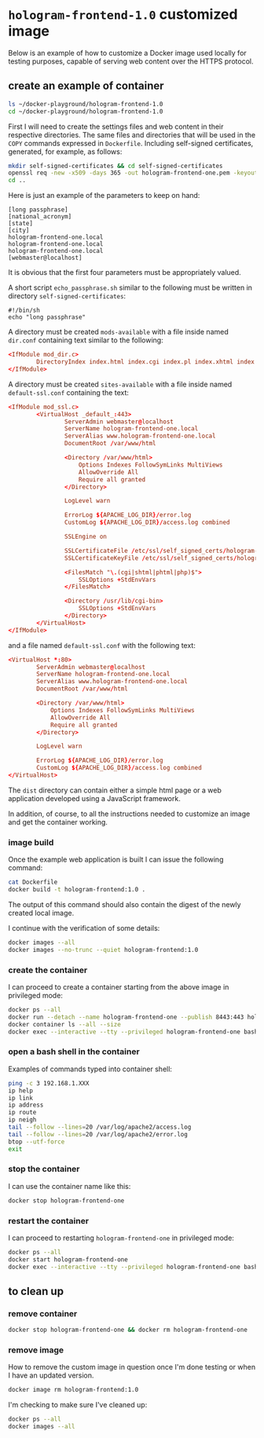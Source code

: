 # `hologram-frontend-1.0` customized image

Below is an example of how to customize a Docker image used locally for testing purposes, capable of serving web content over the HTTPS protocol.

## create an example of container

```bash
ls ~/docker-playground/hologram-frontend-1.0
cd ~/docker-playground/hologram-frontend-1.0
```

First I will need to create the settings files and web content in their respective directories.
The same files and directories that will be used in the `COPY` commands expressed in `Dockerfile`.
Including self-signed certificates, generated, for example, as follows:

```bash
mkdir self-signed-certificates && cd self-signed-certificates
openssl req -new -x509 -days 365 -out hologram-frontend-one.pem -keyout hologram-frontend-one.key
cd ..
```

Here is just an example of the parameters to keep on hand:

```text
[long passphrase]
[national_acronym]
[state]
[city]
hologram-frontend-one.local
hologram-frontend-one.local
hologram-frontend-one.local
[webmaster@localhost]
```

It is obvious that the first four parameters must be appropriately valued.

A short script `echo_passphrase.sh` similar to the following must be written in directory `self-signed-certificates`:

```text
#!/bin/sh
echo "long passphrase"
```

A directory must be created `mods-available` with a file inside named `dir.conf` containing text similar to the following:

```conf
<IfModule mod_dir.c>
        DirectoryIndex index.html index.cgi index.pl index.xhtml index.htm index.php
</IfModule>
```

A directory must be created `sites-available` with a file inside named `default-ssl.conf` containing the text:

```conf
<IfModule mod_ssl.c>
        <VirtualHost _default_:443>
                ServerAdmin webmaster@localhost
                ServerName hologram-frontend-one.local
                ServerAlias www.hologram-frontend-one.local
                DocumentRoot /var/www/html

                <Directory /var/www/html>
                    Options Indexes FollowSymLinks MultiViews
                    AllowOverride All
                    Require all granted
                </Directory>

                LogLevel warn

                ErrorLog ${APACHE_LOG_DIR}/error.log
                CustomLog ${APACHE_LOG_DIR}/access.log combined

                SSLEngine on

                SSLCertificateFile /etc/ssl/self_signed_certs/hologram-frontend-one.pem
                SSLCertificateKeyFile /etc/ssl/self_signed_certs/hologram-frontend-one.key

                <FilesMatch "\.(cgi|shtml|phtml|php)$">
                    SSLOptions +StdEnvVars
                </FilesMatch>

                <Directory /usr/lib/cgi-bin>
                    SSLOptions +StdEnvVars
                </Directory>
        </VirtualHost>
</IfModule>
```

and a file named `default-ssl.conf` with the following text:

```conf
<VirtualHost *:80>
        ServerAdmin webmaster@localhost
        ServerName hologram-frontend-one.local
        ServerAlias www.hologram-frontend-one.local
        DocumentRoot /var/www/html

        <Directory /var/www/html>
            Options Indexes FollowSymLinks MultiViews
            AllowOverride All
            Require all granted
        </Directory>

        LogLevel warn

        ErrorLog ${APACHE_LOG_DIR}/error.log
        CustomLog ${APACHE_LOG_DIR}/access.log combined
</VirtualHost>
```

The `dist` directory can contain either a simple html page or a web application developed using a JavaScript framework.

In addition, of course, to all the instructions needed to customize an image and get the container working.

### image build

Once the example web application is built I can issue the following command:

```bash
cat Dockerfile
docker build -t hologram-frontend:1.0 .
```

The output of this command should also contain the digest of the newly created local image.

I continue with the verification of some details:

```bash
docker images --all
docker images --no-trunc --quiet hologram-frontend:1.0
```

### create the container

I can proceed to create a container starting from the above image in privileged mode:

```bash
docker ps --all
docker run --detach --name hologram-frontend-one --publish 8443:443 hologram-frontend:1.0
docker container ls --all --size
docker exec --interactive --tty --privileged hologram-frontend-one bash
```

### open a bash shell in the container

Examples of commands typed into container shell:

```bash
ping -c 3 192.168.1.XXX
ip help
ip link
ip address
ip route
ip neigh
tail --follow --lines=20 /var/log/apache2/access.log
tail --follow --lines=20 /var/log/apache2/error.log
btop --utf-force
exit
```

### stop the container

I can use the container name like this:

```bash
docker stop hologram-frontend-one
```

### restart the container

I can proceed to restarting `hologram-frontend-one` in privileged mode:

```bash
docker ps --all
docker start hologram-frontend-one
docker exec --interactive --tty --privileged hologram-frontend-one bash
```

## to clean up

### remove container

```bash
docker stop hologram-frontend-one && docker rm hologram-frontend-one
```

### remove image

How to remove the custom image in question once I'm done testing or when I have an updated version.

```bash
docker image rm hologram-frontend:1.0
```

I'm checking to make sure I've cleaned up:

```bash
docker ps --all
docker images --all
```
